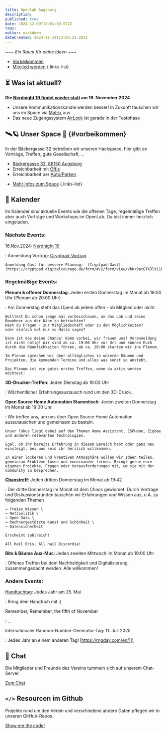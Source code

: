 ```yaml
---
title: Openlab Augsburg
description: 
published: true
date: 2024-12-09T17:01:39.572Z
tags: 
editor: markdown
dateCreated: 2024-11-19T12:03:24.203Z
---
```


\~\~\~ *Ein Raum für deine Ideen* \~\~\~

- [Vorbeikommen](#vorbeikommen)  
- [Mitglied werden](/Mitglieder/mitglied-werden)
{.links-list}

## ⏳ Was ist aktuell?

**Die [Nerdnight 19 findet wieder statt](/Events/Nerdnight/Nerdnight_19) am 16. November 2024**

* Unsere Kommunikationskanäle werden besser! In Zukunft tauschen wir uns im Space via [Matrix](/Space/Infrastruktur/chat) aus.
* Das neue Zugangssystem [AirLock](/Space/Infrastruktur/AirLock) ist gerade in der Testphase

## 🛰️🪐 Unser Space 🌌 {#vorbeikommen}

In der Bäckergasse 32 betreiben wir unseren Hackspace, hier gibt es Vorträge, Treffen, gute Gesellschaft, …

* [Bäckergasse 32, 86150 Augsburg](https://www.openstreetmap.org/way/89645828)
* Erreichbarkeit mit [Öffis](/Space/öffis)
* Erreichbarkeit per [Auto/Parken](/Space/parken)

- [Mehr Infos zum Space](Space/Räume/Space.md)
{.links-list}

## 📅 Kalender

Im Kalender sind aktuelle Events wie die offenen Tage, regelmäßige Treffen aber auch Vorträge und Workshops im OpenLab. Du bist immer herzlich eingeladen.

### Nächste Events:
16.Nov.2024: [Nerdnight 19](/Events/Nerdnight/Nerdnight_19)

: Anmeldung Vortrag: [Cryptpad-Vortrag](https://cryptpad.digitalcourage.de/form/#/2/form/view/dp7c0edgZu9Ia3WJD7oHST4OYBviq6bav2HLJ+ioATA/)

    Anmeldung Gast für bessere Planung:  [Cryptpad-Gast](https://cryptpad.digitalcourage.de/form/#/2/form/view/VbK+9atGTX3lX11KwCrDl2yXF154YWHD8bY2iCEH+lI/)

### Regelmäßige Events:

__Plenum & offener Donnerstag__: Jeden ersten Donnerstag im Monat ab 19:00 Uhr (Plenum ab 20:00 Uhr)

: Am Donnerstag steht das OpenLab jedem offen - ob Mitglied oder nicht.

    Wolltest Du schon lange mal vorbeischauen, um das Lab und seine Bewohner aus der Nähe zu betrachten?
    Hast du Fragen - zur Mitgliedschaft oder zu den Möglichkeiten?
    oder einfach mal nur so Hallo sagen?

    Dann ist das deine Chance! Komm vorbei, wir freuen uns! Voranmeldung ist nicht nötig! Wir sind ab ca. 19:00 Uhr vor Ort und können Euch durch die Räumlichkeiten führen, ab ca. 20:00 starten wir ins Plenum.

    Im Plenum sprechen wir über alltägliches in unseren Räumen und Projekten, die kommenden Termine und alles was sonst so ansteht.

    Das Plenum ist ein gutes erstes Treffen, wenn du aktiv werden möchtest!

__3D-Drucker-Treffen__: Jeden Dienstag ab 19:00 Uhr

: Wöchentlicher Erfahrungsaustausch rund um den 3D-Druck.

__Open Source Home Automation Stammtisch__: Jeden zweiten Donnerstag im Monat ab 19:00 Uhr

: Wir treffen uns, um uns über Open Source Home Automation auszutauschen und gemeinsam zu basteln.

    Unser Fokus liegt dabei auf den Themen Home Assistant, ESPHome, Zigbee und anderen relevanten Technologien.

    Egal, ob ihr bereits Erfahrung in diesem Bereich habt oder ganz neu einsteigt, bei uns seid ihr herzlich willkommen.

    In einer lockeren und kreativen Atmosphäre wollen wir Ideen teilen, gemeinsam Probleme lösen und voneinander lernen. Bringt gerne eure eigenen Projekte, Fragen oder Herausforderungen mit, um sie mit der Community zu besprechen.

__[Chaostreff](https://c3a.de/)__: Jeden dritten Donnerstag im Monat ab 19:42

: Der dritte Donnerstag im Monat ist dem Chaos gewidmet. Durch Vorträge und Diskussionsrunden tauschen wir Erfahrungen und Wissen aus, u.A. zu folgenden Themen

    → Freies Wissen \
    → Netzpolitik \
    → Open Data \
    → Rechnergestützte Kunst und Schönheit \
    → Datensicherheit

    Erscheint zahlreich!

    All hail Eris, All hail Discordia!

__Bits & Bäume Aux-Muc__: Jeden zweiten Mittwoch im Monat ab 19:00 Uhr

: Offenes Treffen bei dem Nachhaltigkeit und Digitalisierung zusammengedacht werden. Alle willkommen!

### Andere Events:

[Handtuchtag](https://archive.org/details/per-anhalter-ins-all_20220521): Jedes Jahr am 25. Mai

: Bring dein Handtuch mit :)

Remember, Remember, the fifth of November

:  …

Internationaler Random-Number-Generator-Tag: 11. Juli 2025

: Jedes Jahr an einem anderen Tag! [https://rngday.com/en/]()

## 💬 Chat

Die Mitglieder und Freunde des Vereins tummeln sich auf unserem Chat-Server.

[Zum Chat](/Space/Infrastruktur/chat)

## `</>` Resourcen im Github

Projekte rund um den Verein und verschiedene andere Daten pflegen wir in unseren GitHub-Repos.

[Show me the code!](https://github.com/openlab-aux)
